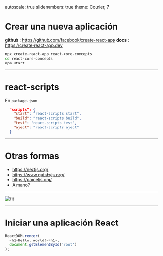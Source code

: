 autoscale: true
slidenumbers: true
theme: Courier, 7

# Crear una nueva aplicación

**github** : https://github.com/facebook/create-react-app
**docs** : https://create-react-app.dev

```bash
npx create-react-app react-core-concepts
cd react-core-concepts
npm start
```

---

# react-scripts

En `package.json`

```json
  "scripts": {
    "start": "react-scripts start",
    "build": "react-scripts build",
    "test": "react-scripts test",
    "eject": "react-scripts eject"
  }
```

---

# Otras formas

- https://nextjs.org/
- https://www.gatsbyjs.org/
- https://parceljs.org/
- A mano?

---

![fit](https://media.giphy.com/media/ZqlvCTNHpqrio/giphy.gif)

---

# Iniciar una aplicación React

```javascript
ReactDOM.render(
  <h1>Hello, world!</h1>,
  document.getElementById('root')
);
```


